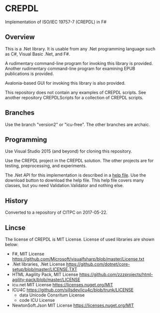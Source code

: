 # CREPDL

Implementation of ISO/IEC 19757-7 (CREPDL) in F#

## Overview

This is a .Net library. It is usable from any .Net programming language such as C#, Visual Basic .Net, and F#.

A rudimentary command-line program for invoking this library is provided.  Another rudimentary command-line program for examining EPUB publications is provided.

Avalonia-based GUI for invoking this library is also provided.

This repository does not contain any examples of CREPDL scripts. See another repository CREPDLScripts for a collection of CREPDL scripts.

## Branches

Use the branch "version2" or "icu-free". The other branches are archaic.

## Programming

Use Visual Studio 2015 (and beyond) for cloning this repository.

Use the CREPDL project in the CREPDL solution. The other projects are for testing, preprocessing, and experiments.

The .Net API for this implementation is described in a [help file](https://github.com/CITPCSHARE/CREPDL/blob/Version2/Help/Documentation.chm).  Use the download button to download the help file.  This help file covers many classes, but you need Validation.Validator and nothing else.

## History

Converted to a repository of CITPC on 2017-05-22.

## Lincse 

The license of CREPDL is MIT License.  License of used libraries are shown below:

- F#, MIT License https://github.com/Microsoft/visualfsharp/blob/master/License.txt
- .Net libraries, .Net License https://github.com/dotnet/core-setup/blob/master/LICENSE.TXT
- HTML Aagility Pack, MIT License https://github.com/zzzprojects/html-agility-pack/blob/master/LICENSE
- icu.net MIT License https://licenses.nuget.org/MIT
- ICU4C https://github.com/sillsdev/icu4c/blob/trunk/LICENSE
  - data Unicode Consritum License 
  - code ICU License
- NewtonSoft.Json MIT License https://licenses.nuget.org/MIT
